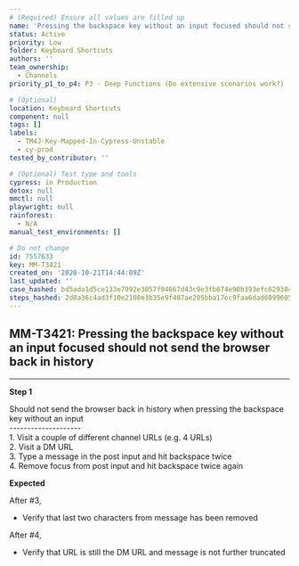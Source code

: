 ```yaml
---
# (Required) Ensure all values are filled up
name: 'Pressing the backspace key without an input focused should not send the browser back in history'
status: Active
priority: Low
folder: Keyboard Shortcuts
authors: ''
team_ownership:
  - Channels
priority_p1_to_p4: P3 - Deep Functions (Do extensive scenarios work?)

# (Optional)
location: Keyboard Shortcuts
component: null
tags: []
labels:
  - TM4J-Key-Mapped-In-Cypress-Unstable
  - cy-prod
tested_by_contributor: ''

# (Optional) Test type and tools
cypress: in Production
detox: null
mmctl: null
playwright: null
rainforest:
  - N/A
manual_test_environments: []

# Do not change
id: 7557633
key: MM-T3421
created_on: '2020-10-21T14:44:09Z'
last_updated: ''
case_hashed: bd5ada1d5ce133e7992e3057f94667d43c9e3fb674e90b393efc629384c10cbacbc760f22eb4328daa65adc3d49f3433
steps_hashed: 2d8a36c4ad3f10e2108e3b35e9f487ae205bba17ec9faa6dad60996055674c4b4b8c531f3cccb5b1ca789ec22cdbc65f
---
```


<!-- (Auto-generated) Based on frontmatter's "key" and "name" -->

## MM-T3421: Pressing the backspace key without an input focused should not send the browser back in history

---

**Step 1**

Should not send the browser back in history when pressing the backspace key without an input\
\--------------------\
1\. Visit a couple of different channel URLs (e.g. 4 URLs)\
2\. Visit a DM URL\
3\. Type a message in the post input and hit backspace twice\
4\. Remove focus from post input and hit backspace twice again

**Expected**

After #3,

- Verify that last two characters from message has been removed

After #4,

- Verify that URL is still the DM URL and message is not further truncated
